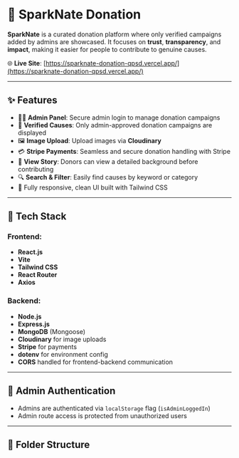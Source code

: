 # 💖 SparkNate Donation

**SparkNate** is a curated donation platform where only verified campaigns added by admins are showcased. It focuses on **trust**, **transparency**, and **impact**, making it easier for people to contribute to genuine causes.

🌐 **Live Site**: [https://sparknate-donation-qpsd.vercel.app/](https://sparknate-donation-qpsd.vercel.app/)

---

## ✨ Features

- 🧑‍💼 **Admin Panel**: Secure admin login to manage donation campaigns
- 🧾 **Verified Causes**: Only admin-approved donation campaigns are displayed
- 🖼️ **Image Upload**: Upload images via **Cloudinary**
- 💳 **Stripe Payments**: Seamless and secure donation handling with Stripe
- 📝 **View Story**: Donors can view a detailed background before contributing
- 🔍 **Search & Filter**: Easily find causes by keyword or category
- 📱 Fully responsive, clean UI built with Tailwind CSS

---

## 🧰 Tech Stack

### Frontend:
- **React.js**
- **Vite**
- **Tailwind CSS**
- **React Router**
- **Axios**

### Backend:
- **Node.js**
- **Express.js**
- **MongoDB** (Mongoose)
- **Cloudinary** for image uploads
- **Stripe** for payments
- **dotenv** for environment config
- **CORS** handled for frontend-backend communication

---

## 🔐 Admin Authentication

- Admins are authenticated via `localStorage` flag (`isAdminLoggedIn`)
- Admin route access is protected from unauthorized users

---

## 📂 Folder Structure


